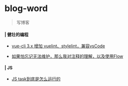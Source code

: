 # blog-word
> 写博客

#### | 健壮的编程

* [vue-cli 3.x 增加 vuelint、stylelint，兼容vsCode](https://github.com/rhinel/blog-word/issues/1)

* [如果怕忘记无法维护，那么我对注释的理解，以及使用Flow](https://github.com/rhinel/blog-word/issues/2)

#### | JS

* [JS task到底是怎么运行的](https://github.com/rhinel/blog-word/issues/4)
